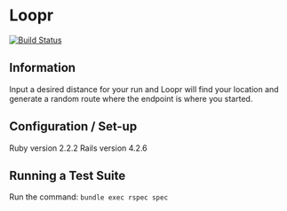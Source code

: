 # Loopr
[![Build Status](https://travis-ci.org/ifricker/running_app.svg?branch=development)](https://travis-ci.org/ifricker/running_app)

## Information
Input a desired distance for your run and Loopr will find your location and generate a random route where the endpoint is where you started.

## Configuration / Set-up
Ruby version 2.2.2
Rails version 4.2.6

## Running a Test Suite
Run the command: `bundle exec rspec spec`

